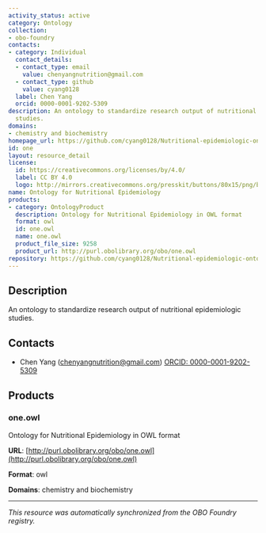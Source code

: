 ```yaml
---
activity_status: active
category: Ontology
collection:
- obo-foundry
contacts:
- category: Individual
  contact_details:
  - contact_type: email
    value: chenyangnutrition@gmail.com
  - contact_type: github
    value: cyang0128
  label: Chen Yang
  orcid: 0000-0001-9202-5309
description: An ontology to standardize research output of nutritional epidemiologic
  studies.
domains:
- chemistry and biochemistry
homepage_url: https://github.com/cyang0128/Nutritional-epidemiologic-ontologies
id: one
layout: resource_detail
license:
  id: https://creativecommons.org/licenses/by/4.0/
  label: CC BY 4.0
  logo: http://mirrors.creativecommons.org/presskit/buttons/80x15/png/by.png
name: Ontology for Nutritional Epidemiology
products:
- category: OntologyProduct
  description: Ontology for Nutritional Epidemiology in OWL format
  format: owl
  id: one.owl
  name: one.owl
  product_file_size: 9258
  product_url: http://purl.obolibrary.org/obo/one.owl
repository: https://github.com/cyang0128/Nutritional-epidemiologic-ontologies
---
```

## Description

An ontology to standardize research output of nutritional epidemiologic studies.

## Contacts

- Chen Yang (chenyangnutrition@gmail.com) [ORCID: 0000-0001-9202-5309](https://orcid.org/0000-0001-9202-5309)

## Products

### one.owl

Ontology for Nutritional Epidemiology in OWL format

**URL**: [http://purl.obolibrary.org/obo/one.owl](http://purl.obolibrary.org/obo/one.owl)

**Format**: owl

**Domains**: chemistry and biochemistry

---

*This resource was automatically synchronized from the OBO Foundry registry.*